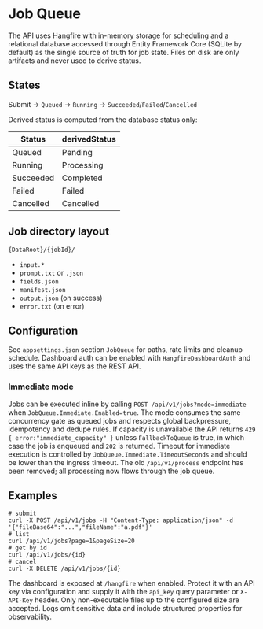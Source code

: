 # Job Queue

The API uses Hangfire with in-memory storage for scheduling and a relational database accessed through Entity Framework Core (SQLite by default) as the single source of truth for job state. Files on disk are only artifacts and never used to derive status.

## States
Submit → `Queued` → `Running` → `Succeeded`/`Failed`/`Cancelled`

Derived status is computed from the database status only:

| Status | derivedStatus |
|--------|---------------|
| Queued | Pending       |
| Running| Processing    |
| Succeeded | Completed  |
| Failed | Failed       |
| Cancelled | Cancelled |

## Job directory layout
`{DataRoot}/{jobId}/`
- `input.*`
- `prompt.txt` or `.json`
- `fields.json`
- `manifest.json`
- `output.json` (on success)
- `error.txt` (on error)

## Configuration
See `appsettings.json` section `JobQueue` for paths, rate limits and cleanup schedule. Dashboard auth can be enabled with `HangfireDashboardAuth` and uses the same API keys as the REST API.

### Immediate mode
Jobs can be executed inline by calling `POST /api/v1/jobs?mode=immediate` when `JobQueue.Immediate.Enabled=true`.
The mode consumes the same concurrency gate as queued jobs and respects global backpressure, idempotency and dedupe rules.
If capacity is unavailable the API returns `429 { error:"immediate_capacity" }` unless `FallbackToQueue` is true, in which case the job is enqueued and `202` is returned.
Timeout for immediate execution is controlled by `JobQueue.Immediate.TimeoutSeconds` and should be lower than the ingress timeout.
The old `/api/v1/process` endpoint has been removed; all processing now flows through the job queue.

## Examples
```
# submit
curl -X POST /api/v1/jobs -H "Content-Type: application/json" -d '{"fileBase64":"...","fileName":"a.pdf"}'
# list
curl /api/v1/jobs?page=1&pageSize=20
# get by id
curl /api/v1/jobs/{id}
# cancel
curl -X DELETE /api/v1/jobs/{id}
```

The dashboard is exposed at `/hangfire` when enabled. Protect it with an API key via configuration and supply it with the `api_key` query parameter or `X-API-Key` header. Only non-executable files up to the configured size are accepted. Logs omit sensitive data and include structured properties for observability.
